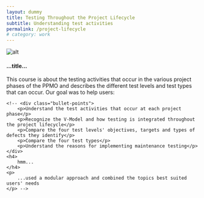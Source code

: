 ```yaml
---
layout: dummy
title: Testing Throughout the Project Lifecycle
subtitle: Understanding test activities
permalink: /project-lifecycle
# category: work
---
```


![alt](http://dojj.github.io/img/12.jpg)
#### ...title...
	


This course is about the testing activities that occur in the various project phases of the PPMO and describes the different test levels and test types that can occur. Our goal was to help users:
	
	<!-- <div class="bullet-points">
		<p>Understand the test activities that occur at each project phase</p>
		<p>Recognize the V-Model and how testing is integrated throughout the project lifecycle</p>
		<p>Compare the four test levels' objectives, targets and types of defects they identify</p>
		<p>Compare the four test types</p>
		<p>Understand the reasons for implementing maintenance testing</p>
	</div>
	<h4>
		hmm...
	</h4>
	<p>
		...used a modular approach and combined the topics best suited users' needs
	</p> -->
